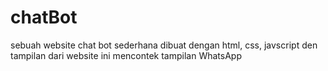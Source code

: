 # chatBot
sebuah website chat bot sederhana dibuat dengan html, css, javscript den tampilan dari website ini mencontek tampilan WhatsApp
